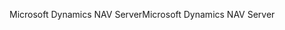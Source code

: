 <span data-ttu-id="ecd8c-101">Microsoft Dynamics NAV Server</span><span class="sxs-lookup"><span data-stu-id="ecd8c-101">Microsoft Dynamics NAV Server</span></span>